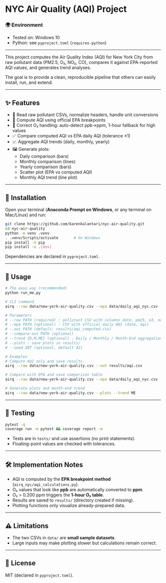 # NYC Air Quality (AQI) Project

### 🌍 Environment
- Tested on: Windows 10  
- Python: see `pyproject.toml` (`requires-python`)  

---

This project computes the Air Quality Index (AQI) for New York City from raw pollutant data (PM2.5, O₃, NO₂, CO), compares it against EPA-reported AQI values, and generates trend analyses.

The goal is to provide a clean, reproducible pipeline that others can easily install, run, and extend.

---

## ✨ Features

- 📂 Read raw pollutant CSVs, normalize headers, handle unit conversions  
- 🧮 Compute AQI using official EPA breakpoints  
- 🧪 Correct O₃ handling: auto-detect ppb→ppm, 1-hour fallback for high values  
- ✅ Compare computed AQI vs EPA daily AQI (tolerance ±1)  
- 📈 Aggregate AQI trends (daily, monthly, yearly)  
- 🖼 Generate plots:  
  - Daily comparison (bars)  
  - Monthly comparison (lines)  
  - Yearly comparison (bars)  
  - Scatter plot (EPA vs computed AQI)  
  - Monthly AQI trend (line plot)  

---

## 🔧 Installation

Open your terminal (**Anaconda Prompt on Windows**, or any terminal on Mac/Linux) and run:

```bash
git clone https://github.com/karenkalantari/nyc-air-quality.git
cd nyc-air-quality
python -m venv .venv
. .venv/Scripts/activate       # On Windows
pip install -U pip
pip install -e .[dev]
```

Dependencies are declared in `pyproject.toml`.

---

## 🚀 Usage

```bash
# The easy way (recommended)
python run_me.py

# CLI command
airq --raw data/new-york-air-quality.csv --epa data/daily_aqi_nyc.csv --plots --trend ME

# Parameters
# --raw PATH (required) : pollutant CSV with columns date, pm25, o3, no2, co
# --epa PATH (optional) : CSV with official daily AQI (date, aqi)
# --out PATH (default: results/aqi_computed.csv)
# --compare-out PATH (optional)
# --trend {D,M,ME} (optional) : Daily / Monthly / Month-End aggregation
# --plots : save plots in results/
# --seed INT (optional, default 42)

# Examples
# Compute AQI only and save results
airq --raw data/new-york-air-quality.csv --out results/aqi.csv

# Compare with EPA and save comparison table
airq --raw data/new-york-air-quality.csv --epa data/daily_aqi_nyc.csv --compare-out results/aqi_compare.csv

# Generate plots and month-end trend
airq --raw data/new-york-air-quality.csv --plots --trend ME
```

---

## 🧪 Testing

```bash
pytest -q
coverage run -m pytest && coverage report -m
```

- Tests are in `tests/` and use assertions (no print statements).  
- Floating-point values are checked with tolerances.  

---

## 🛠 Implementation Notes

- AQI is computed by the **EPA breakpoint method** (`airq_nyc/aqi_calculations.py`).  
- O₃ values that look like **ppb** are automatically converted to **ppm**.  
- O₃ > 0.200 ppm triggers the **1-hour O₃ table**.  
- Results are saved to `results/` (directory created if missing).  
- Plotting functions only visualize already-prepared data.  

---

## ⚠️ Limitations

- The two CSVs in `data/` are **small sample datasets**.  
- Large inputs may make plotting slower but calculations remain correct.  

---

## 📄 License

MIT (declared in `pyproject.toml`).
